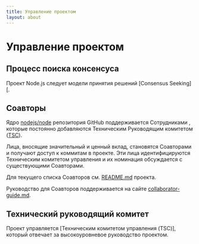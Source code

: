 ```yaml
---
title: Управление проектом
layout: about
---
```


# Управление проектом

## Процесс поиска консенсуса

Проект Node.js следует модели принятия решений \[Consensus Seeking]\[.

## Соавторы

Ядро [nodejs/node][] репозитория GitHub поддерживается Сотрудниками
, которые постоянно добавляются Техническим Руководящим комитетом ([TSC][]).

Лица, вносящие значительный и ценный вклад, становятся Соавторами и получают доступ к коммитам в проекте. Эти лица идентифицируются Техническим комитетом управления и их номинация обсуждается с существующими Соавторами.

Для текущего списка Соавторов см. [README.md][] проекта.

Руководство для Соавторов поддерживается на сайте [collaborator-guide.md][].

## Технический руководящий комитет

Проект управляется \[Техническим комитетом управления (TSC)], который отвечает за высокоуровневое руководство проектом.

[consensus seeking]: https://ru.wikipedia.org/wiki/Consensus-seeking_decision-making
[readme.md]: https://github.com/nodejs/node/blob/main/README.md#current-project-team-members
[tsc]: https://github.com/nodejs/TSC
[technical steering committee (tsc)]: https://github.com/nodejs/TSC/blob/main/TSC-Charter.md
[collaborator-guide.md]: https://github.com/nodejs/node/blob/main/doc/contributing/collaborator-guide.md
[nodejs/node]: https://github.com/nodejs/node
